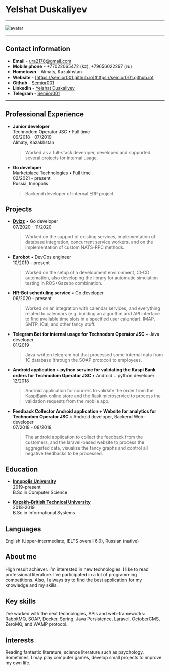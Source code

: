 # Yelshat Duskaliyev

---

![avatar](https://semior001.github.io/img/me_2.png)

---

## Contact information
- **Email** - [ura2178@gmail.com](mailto:ura2178@gmail.com)                                   
- **Mobile phone** - +77022065472 (kz), +79656022297 (ru)                                           
- **Hometown** - Almaty, Kazakhstan                                                             
- **Website** - [https://semior001.github.io](https://semior001.github.io)                     
- **Github** - [Semior001](https://github.com/semior001)                                      
- **LinkedIn** - [Yelshat Duskaliyev](https://www.linkedin.com/in/yelshat-duskaliev-181813139/) 
- **Telegram** - [Semior001](https://t.me/semior001)                                            

---

## Professional Experience
- **Junior developer** <br>
    Technodom Operator JSC • Full time <br>
    09/2018 - 07/2019 <br>
    Almaty, Kazakhstan

    > Worked as a full-stack developer, developed and supported several projects for internal usage.

- **Go developer** <br>
	Marketplace Technologies • Full time <br>
    02/2021 - present <br>
    Russia, Innopolis

    > Backend developer of internal ERP project.

## Projects
- **[Dvizz](http://dvizz.io/)** • Go developer <br>
    07/2020 - 11/2020

    > Worked on the support of existing services, implementation of database integration, concurrent service workers, and on the implementation of custom NATS-RPC methods.

- **Eurobot** • DevOps engineer <br>
    10/2019 - present

    > Worked on the setup of a development environment, CI-CD automation, also developing the library for automatic simulation testing in ROS+Gazebo combination.

- **HR-Bot scheduling service** • Go developer <br>
    06/2020 - present

    > Worked on an integration with calendar services, and everything related to calendars (e.g. building an algorithm and API interface to find available 
    time slots in a specified user calendar). IMAP, SMTP, iCal, and other fancy stuff.

- **Telegram Bot for internal usage for Technodom Operator JSC** • Java developer <br>
    01/2019

    > Java-written telegram bot that processed some internal data from 1C database (through the SOAP protocol) to employees.

- **Android application + python service for validating the Kaspi Bank orders for Technodom Operator JSC** • Android + python developer <br>
    12/2018

    > Android application for couriers to validate the order from the KaspiBank online store and the flask microservice to process the validation requests from the mobile app.

- **Feedback Collector Android application + Website for analytics for Technodom Operator JSC** • Android developer, Backend Web-developer <br>
    07/2018 - 08/2018

    > The android application to collect the feedback from the customers, and the laravel-based website to process the aggregated data, 
    visualize the fancy graphs and control all negative feedbacks to be processed.

## Education
- **[Innopolis University](https://university.innopolis.ru)** <br>
    2019-present <br>
    B.Sc in Computer Science

- **[Kazakh-British Technical University](https://www.kbtu.kz/)** <br>
    2018-2019 <br>
    B.Sc in Informational Systems


## Languages
English (Upper-intermediate, IELTS overall 6.0), Russian (native)

## About me
High result achiever. I’m interested in new technologies. I like to read professional literature. I’ve participated in a lot of programming competitions. 
Also, I always try to find the best application for my knowledge and my skills.

## Key skills
I’ve worked with the next technologies, APIs and web-frameworks: RabbitMQ, SOAP, Docker, Spring, Java Persistence, Laravel, OctoberCMS, ZeroMQ, and WAMP protocol.

## Interests
Reading fantastic literature, science literature such as psychology. Sometimes, I may play computer games, develop small projects to improve my own life.
